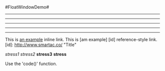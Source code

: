#FloatWindowDemo#
***
* * *
*****
- - -
-----------------------------------------
This is [an example](http://example.com/ "Title") inline link.
This is [am example] [id] reference-style link.
[id]: http://www.smartac.co/ "Title"

*stress1*
_stress2_
**stress3**
__stress__

Use the 'code()' function.
